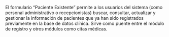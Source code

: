 El formulario “Paciente Existente” permite a los usuarios del sistema (como personal administrativo o recepcionistas) buscar, consultar, actualizar y gestionar la información de pacientes que ya han sido registrados previamente en la base de datos clínica. Sirve como puente entre el módulo de registro y otros módulos como citas médicas.
